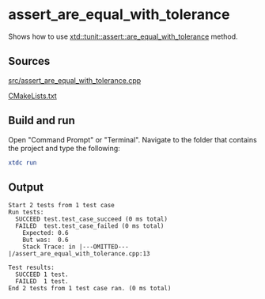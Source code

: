 # assert_are_equal_with_tolerance

Shows how to use [xtd::tunit::assert::are_equal_with_tolerance](https://gammasoft71.github.io/xtd/reference_guides/latest/classxtd_1_1tunit_1_1assert.html#a026c2256bbe03ed84b6c118e0184a419) method.

## Sources

[src/assert_are_equal_with_tolerance.cpp](src/assert_are_equal_with_tolerance.cpp)

[CMakeLists.txt](CMakeLists.txt)

## Build and run

Open "Command Prompt" or "Terminal". Navigate to the folder that contains the project and type the following:

```cmake
xtdc run
```

## Output

```
Start 2 tests from 1 test case
Run tests:
  SUCCEED test.test_case_succeed (0 ms total)
  FAILED  test.test_case_failed (0 ms total)
    Expected: 0.6
    But was:  0.6
    Stack Trace: in |---OMITTED---|/assert_are_equal_with_tolerance.cpp:13

Test results:
  SUCCEED 1 test.
  FAILED  1 test.
End 2 tests from 1 test case ran. (0 ms total)
```
